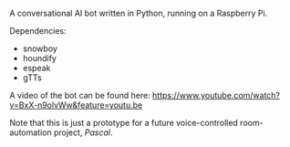 A conversational AI bot written in Python, running on a Raspberry Pi.

Dependencies:
* snowboy
* houndify
* espeak
* gTTs

A video of the bot can be found here:
https://www.youtube.com/watch?v=BxX-n9olvWw&feature=youtu.be

Note that this is just a prototype for a future voice-controlled room-automation project, _Pascal_.

